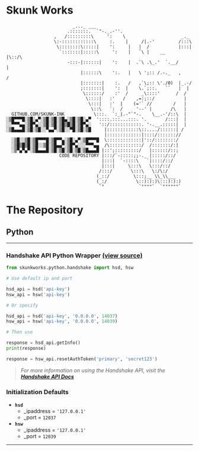 # Skunk Works
```
                         _..._ ___
                       .:::::::.  `"-._.-''.
                  ,   /:::::::::\     ':    \                     _._
                  \:-::::::::::::\     :.    |     /|.-'         /:::\ 
                   \::::::::\:::::|    ':     |   |  /           |:::|
                    `:::::::|:::::\     ':    |   `\ |    __     |\::/\ 
                       -:::-|::::::|    ':    |  .`\ .\_.'  `.__/      |
                            |::::::\    ':.   |   \ ';:: /.-._   ,    /
                            |:::::::|    :.   /   ,`\;:: \'./0)  |_.-/
                            ;:::::::|    ':  |    \.`;::.   ``   |  |
                             \::::::/    :'  /     _\::::'      /  /
                              \::::|   :'   /    ,=:;::/           |
                               \:::|   :'  |    (='` //        /   |
                                \::\   `:  /     '--' |       /\   |
  GITHUB.COM/SKUNK-INK           \:::.  `:_|.-"`"-.    \__.-'/::\  |
░▒█▀▀▀█░▒█░▄▀░▒█░▒█░▒█▄░▒█░▒█░▄▀  '::::.:::...:::. '.       /:::|  |
░░▀▀▀▄▄░▒█▀▄░░▒█░▒█░▒█▒█▒█░▒█▀▄░   '::/::::::::::::. '-.__.:::::|  |
░▒█▄▄▄█░▒█░▒█░░▀▄▄▀░▒█░░▀█░▒█░▒█     |::::::::::::\::..../::::::| /
                                     |:::::::::::::|::::/::::::://
  ░▒█░░▒█░▒█▀▀▀█░▒█▀▀▄░▒█░▄▀░▒█▀▀▀█  \:::::::::::::|'::/::::::::/
  ░▒█▒█▒█░▒█░░▒█░▒█▄▄▀░▒█▀▄░░░▀▀▀▄▄  /\::::::::::::/  /:::::::/:|
  ░▒▀▄▀▄▀░▒█▄▄▄█░▒█░▒█░▒█░▒█░▒█▄▄▄█ |::';:::::::::/   |::::::/::;
                    CODE REPOSITORY |:::/`-:::::;;-._ |:::::/::/
                                    |:::|  `-::::\   `|::::/::/
                                    |:::|     \:::\   \:::/::/
                                   /:::/       \:::\   \:/\:/
                                  (_::/         \:::;__ \\_\\___
                                  (_:/           \::):):)\:::):):)
                                   `"             `""""`  `""""""`   
```
# **The Repository**
## **Python**

***

### **Handshake API Python Wrapper** [(view source)](python/handshake.py)

```python
from skunkworks.python.handshake import hsd, hsw

# Use default ip and port

hsd_api = hsd('api-key')
hsw_api = hsw('api-key')

# Or specify

hsd_api = hsd('api-key', '0.0.0.0', 14037)
hsw_api = hsw('api-key', '0.0.0.0', 14039)

# Then use

response = hsd_api.getInfo()
print(response)

response = hsw_api.resetAuthToken('primary', 'secret123')

```
> *For more information on using the Handshake API, visit the **[Handshake API Docs](https://hsd-dev.org/api-docs/#introduction)***


### **Initialization Defaults**
 - **`hsd`**
   - _ipaddress = `'127.0.0.1'`
   - _port = `12037`
 - **`hsw`**
   - _ipaddress = `'127.0.0.1'`
   - _port = `12039`

***
